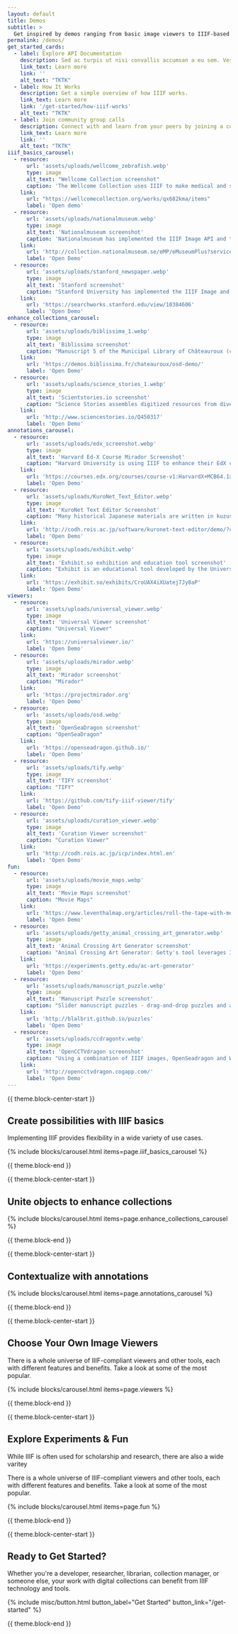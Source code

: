 ```yaml
---
layout: default
title: Demos
subtitle: >
  Get inspired by demos ranging from basic image viewers to IIIF-based machine learning character recognition built by the community.
permalink: /demos/
get_started_cards:
  - label: Explore API Documentation
    description: Sed ac turpis ut nisi convallis accumsan a eu sem. Vestibulum suscipit nisi nunc, in bibendum enim tempus sed.
    link_text: Learn more
    link: ''
    alt_text: "TKTK"
  - label: How It Works
    description: Get a simple overview of how IIIF works.
    link_text: Learn more
    link: '/get-started/how-iiif-works'
    alt_text: "TKTK"
  - label: Join community group calls
    description: Connect with and learn from your peers by joining a community group, or by proposing a new one! Calls are open to everyone.
    link_text: Learn more
    link: ''
    alt_text: "TKTK"
iiif_basics_carousel:
  - resource:
      url: 'assets/uploads/wellcome_zebrafish.webp'
      type: image
      alt_text: "Wellcome Collection screenshot"
      caption: 'The Wellcome Collection uses IIIF to make medical and scientific materials available via a Mirador viewer, and to offer multiple image download sizes to users.'
    link:
      url: "https://wellcomecollection.org/works/qx682kma/items"
      label: 'Open demo'  
  - resource:
      url: 'assets/uploads/nationalmuseum.webp'
      type: image
      alt_text: 'Nationalmuseum screenshot'
      caption: 'Nationalmuseum has implemented the IIIF Image API and the OpenSeadragon viewer, which allows smooth, deep zoom on images as well as the ability to easily switch out front end tools and back end systems.'
    link:
      url: 'http://collection.nationalmuseum.se/eMP/eMuseumPlus?service=direct/1/ResultDetailView/result.inline.lightbox.t1.collection_lightbox.$TspTitleImageLink.link&sp=13&sp=Sexhibition&sp=SfilterDefinition&sp=0&sp=2&sp=3&sp=SdetailView&sp=11&sp=Sdetail&sp=1&sp=T&sp=0&sp=Slightbox_3x4&sp=0&sp=T&sp=1#exhibitionReferences'
      label: 'Open Demo'
  - resource:
      url: 'assets/uploads/stanford_newspaper.webp'
      type: image
      alt_text: 'Stanford screenshot'
      caption: "Stanford University has implemented the IIIF Image and Presentation APIs, which allow smooth, deep zoom on images and the ability to easily switch front end tools and back end systems, plus the ability to display multi-image objects such as the newspaper shown here, and work with them across sites and tools."
    link:
      url: 'https://searchworks.stanford.edu/view/10384606'
      label: 'Open Demo'
enhance_collections_carousel:
  - resource:
      url: 'assets/uploads/biblissima_1.webp'
      type: image
      alt_text: 'Biblissima screenshot'
      caption: "Manuscript 5 of the Municipal Library of Châteauroux (c. 1460) is a copy of the Grandes chroniques de France. At some point in history several illustrations were sadly cut from its pages and sold. Today, the manuscript is held in the digital collections of the Bibliothèque virtuelle des manuscrits médiévaux and the missing illustrations are held in the collection of the Bibliothèque nationale de France. Both institutions make their collections openly available via IIIF, allowing Biblissima, a portal for manuscript research, to digitally reunite the missing illustrations with their pages so researchers can view them as intended."
    link:
      url: 'https://demos.biblissima.fr/chateauroux/osd-demo/'
      label: 'Open Demo'
  - resource:
      url: 'assets/uploads/science_stories_1.webp'
      type: image
      alt_text: 'Scientstories.io screenshot'
      caption: "Science Stories assembles digitized resources from diverse collections to highlight the research and experiences of historical and contemporary scientists. In this example, IIIF-enabled photographs from the Smithsonian Institute Archives and National Portrait Gallery (US) show physicist Chien-Shiung Wu at work, alongside videos about her work and a timeline of her career. Each resource links back to its source repository, providing opportunities for further exploration."
    link:
      url: 'http://www.sciencestories.io/Q450317'
      label: 'Open Demo'
annotations_carousel:
  - resource:
      url: 'assets/uploads/edx_screenshot.webp'
      type: image
      alt_text: 'Harvard Ed-X Course Mirador Screenshot'
      caption: "Harvard University is using IIIF to enhance their EdX course offerings. Here, the Mirador viewer displays an image of a cell with IIIF annotations to show its parts, allowing students to zoom in and out to see the relative size of each of the parts compared to the whole of the cell. Each session focuses on different cell parts, and the viewer brings students to the corresponding area of the image when students view the course pages for different sessions."
    link:
      url: 'https://courses.edx.org/courses/course-v1:HarvardX+MCB64.1x+2T2016/d16e07a5cec442eeb7cd9dfcb695dce0/'
      label: 'Open Demo'
  - resource:
      url: 'assets/uploads/KuroNet_Text_Editor.webp'
      type: image
      alt_text: 'KuroNet Text Editor Screenshot'
      caption: "Many historical Japanese materials are written in kuzushiji, a form of cursive writing that most Japanese people can’t read today. Using this tool, a researcher can highlight characters in a IIIF-enabled kuzushiji document and AI-driven cursive Optical Character Recognition (OCR) suggests the characters likely to be depicted, allowing easy reading."
    link:
      url: 'http://codh.rois.ac.jp/software/kuronet-text-editor/demo/?curation=https://mp.ex.nii.ac.jp/api/curation/json//02fb226f-a249-4403-9363-c032324aa1e8&mode=annotation&lang=en'
      label: 'Open Demo'
  - resource:
      url: 'assets/uploads/exhibit.webp'
      type: image
      alt_text: 'Exhibit.so exhibition and education tool screenshot'
      caption: "Exhibit is an educational tool developed by the University of St Andrews and Mnemoscene in response to the sudden switch to remote teaching at the start of the 2020 global pandemic. It allows users to easily develop guided annotation experiences for individual or grouped IIIF resources. In this example, annotations guide the viewer through images illustrating Edweard Muybridge’s accidental creation of the first motion picture in the 1880’s. While the tool was developed for faculty at the University to use in teaching, they have made the tool openly available, and it works with any IIIF-enabled resource."
    link:
      url: 'https://exhibit.so/exhibits/CroUAX4iXUatej7Jy8aP'
      label: 'Open Demo'
viewers:
  - resource:
      url: 'assets/uploads/universal_viewer.webp'
      type: image
      alt_text: 'Universal Viewer screenshot'
      caption: "Universal Viewer"
    link:
      url: 'https://universalviewer.io/'
      label: 'Open Demo'
  - resource:
      url: 'assets/uploads/mirador.webp'
      type: image
      alt_text: 'Mirador screenshot'
      caption: "Mirador"
    link:
      url: 'https://projectmirador.org'
      label: 'Open Demo'
  - resource:
      url: 'assets/uploads/osd.webp'
      type: image
      alt_text: 'OpenSeaDragon screenshot'
      caption: "OpenSeaDragon"
    link:
      url: 'https://openseadragon.github.io/'
      label: 'Open Demo'
  - resource:
      url: 'assets/uploads/tify.webp'
      type: image
      alt_text: 'TIFY screenshot'
      caption: "TIFY"
    link:
      url: 'https://github.com/tify-iiif-viewer/tify'
      label: 'Open Demo'
  - resource:
      url: 'assets/uploads/curation_viewer.webp'
      type: image
      alt_text: 'Curation Viewer screenshot'
      caption: "Curation Viewer"
    link:
      url: 'http://codh.rois.ac.jp/icp/index.html.en'
      label: 'Open Demo'
fun: 
  - resource:
      url: 'assets/uploads/movie_maps.webp'
      type: image
      alt_text: 'Movie Maps screenshot'
      caption: "Movie Maps"
    link:
      url: 'https://www.leventhalmap.org/articles/roll-the-tape-with-moviemaps/'
      label: 'Open Demo'
  - resource:
      url: 'assets/uploads/getty_animal_crossing_art_generator.webp'
      type: image
      alt_text: 'Animal Crossing Art Generator screenshot'
      caption: "Animal Crossing Art Generator: Getty's tool leverages IIIF to create custom patterns featuring artwork from famous art collections around the world."
    link:
      url: 'https://experiments.getty.edu/ac-art-generator'
      label: 'Open Demo'
  - resource:
      url: 'assets/uploads/manuscript_puzzle.webp'
      type: image
      alt_text: 'Manuscript Puzzle screenshot'
      caption: "Slider manuscript puzzles - drag-and-drop puzzles and a Medieval Word Maker, created by Ben Albritton, Stanford University Libraries."
    link:
      url: 'http://blalbrit.github.io/puzzles'
      label: 'Open Demo'
  - resource:
      url: 'assets/uploads/ccdragontv.webp'
      type: image
      alt_text: 'OpenCCTVdragon screenshot'
      caption: "Using a combination of IIIF images, OpenSeadragon and WebSockets, it playfully explores what surveillance of visitor activity might look like in a scenario where up to 9 participants can browse a collection of zoomable images, whilst having their activity monitored in real time in a simulated 'control room'."
    link:
      url: 'http://opencctvdragon.cogapp.com/'
      label: 'Open Demo'
---
```


{{ theme.block-center-start }}

## Create possibilities with IIIF basics

Implementing IIIF provides flexibility in a wide variety of use cases.


{% include blocks/carousel.html items=page.iiif_basics_carousel %}

{{ theme.block-end }}



{{ theme.block-center-start }}

## Unite objects to enhance collections


{% include blocks/carousel.html items=page.enhance_collections_carousel %}


{{ theme.block-end }}

{{ theme.block-center-start }}

## Contextualize with annotations

{% include blocks/carousel.html items=page.annotations_carousel %}

{{ theme.block-end }}



{{ theme.block-center-start }}


## Choose Your Own Image Viewers

There is a whole universe of IIIF-compliant viewers and other tools, each with different features and benefits. Take a look at some of the most popular.

{% include blocks/carousel.html items=page.viewers %}

{{ theme.block-end }}

{{ theme.block-center-start }}

## Explore Experiments & Fun

While IIIF is often used for scholarship and research, there are also a wide varitey 

There is a whole universe of IIIF-compliant viewers and other tools, each with different features and benefits. Take a look at some of the most popular.

{% include blocks/carousel.html items=page.fun %}


{{ theme.block-end }}


{{ theme.block-center-start }}

## Ready to Get Started?

Whether you're a developer, researcher, librarian, collection manager, or someone else, your work with digital collections can benefit from IIIF technology and tools.

{% include misc/button.html button_label="Get Started" button_link="/get-started" %}

{{ theme.block-end }}
